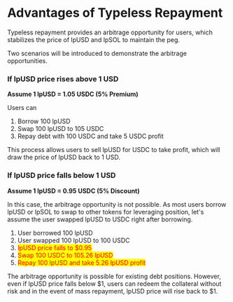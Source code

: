 # Advantages of Typeless Repayment

Typeless repayment provides an arbitrage opportunity for users, which stabilizes the price of lpUSD and lpSOL to maintain the peg.&#x20;

Two scenarios will be introduced to demonstrate the arbitrage opportunities.

### If lpUSD price rises above 1 USD

**Assume 1 lpUSD = 1.05 USDC (5% Premium)**

Users can

1. Borrow 100 lpUSD
2. Swap 100 lpUSD to 105 USDC
3. Repay debt with 100 USDC and take 5 USDC profit

This process allows users to sell lpUSD for USDC to take profit, which will draw the price of lpUSD back to 1 USD.

### If lpUSD price falls below 1 USD

**Assume 1 lpUSD = 0.95 USDC (5% Discount)**

In this case, the arbitrage opportunity is not possible. As most users borrow lpUSD or lpSOL to swap to other tokens for leveraging position, let's assume the user swapped lpUSD to USDC right after borrowing.

1. User borrowed 100 lpUSD
2. User swapped 100 lpUSD to 100 USDC
3. &#x20;<mark style="color:red;">lpUSD price falls to $0.95</mark>
4. <mark style="color:red;">Swap 100 USDC to 105.26 lpUSD</mark>
5. <mark style="color:red;">Repay 100 lpUSD and take 5.26 lpUSD profit</mark>

The arbitrage opportunity is possible for existing debt positions. However, even if lpUSD price falls below $1, users can redeem the collateral without risk and in the event of mass repayment, lpUSD price will rise back to $1.
